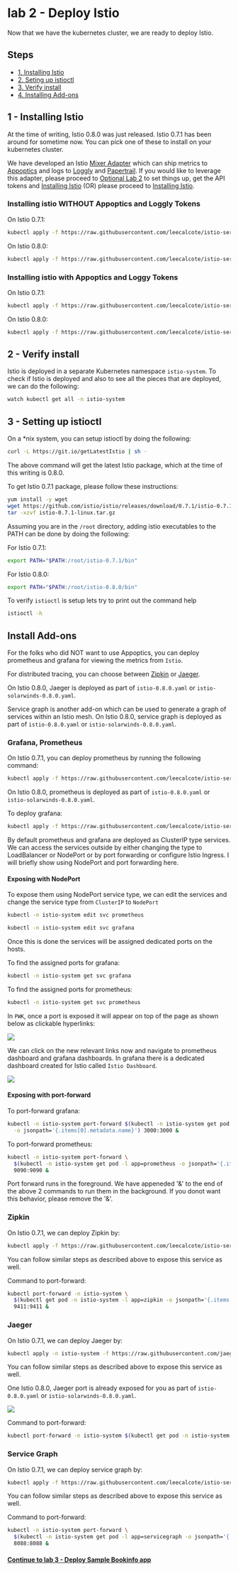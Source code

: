# lab 2 - Deploy Istio

Now that we have the kubernetes cluster, we are ready to deploy Istio.

## Steps

* [1. Installing Istio](#1)
* [2. Seting up istioctl](#2)
* [3. Verify install](#3)
* [4. Installing Add-ons](#4)

## <a name="1"></a> 1 - Installing Istio
At the time of writing, Istio 0.8.0 was just released. Istio 0.7.1 has been around for sometime now. You can pick one of these to install on your kubernetes cluster.

We have developed an Istio [Mixer Adapter](https://github.com/solarwinds/istio-adapter) which can ship metrics to [Appoptics](https://www.appoptics.com/) and logs to [Loggly](https://www.loggly.com/) and [Papertrail](https://papertrailapp.com). If you would like to leverage this adapter, please proceed to [Optional Lab 2](optional.md) to set things up, get the API tokens and [Installing Istio](#aolg) (OR) please proceed to [Installing Istio](#noaolg).

### <a name="noaolg"></a>Installing istio **WITHOUT** Appoptics and Loggly Tokens


On Istio 0.7.1:
```sh
kubectl apply -f https://raw.githubusercontent.com/leecalcote/istio-service-mesh-workshop/master/deployment_files/istio-0.7.1/istio-0.7.1.yaml
```

On Istio 0.8.0:
```sh
kubectl apply -f https://raw.githubusercontent.com/leecalcote/istio-service-mesh-workshop/master/deployment_files/istio-0.8.0/istio-0.8.0.yaml
```


### <a name="aolg"></a>Installing istio with Appoptics and Loggy Tokens

On Istio 0.7.1:
```sh
kubectl apply -f https://raw.githubusercontent.com/leecalcote/istio-service-mesh-workshop/master/deployment_files/istio-0.7.1/istio-solarwinds-0.7.1.yaml
```

On Istio 0.8.0:
```sh
kubectl apply -f https://raw.githubusercontent.com/leecalcote/istio-service-mesh-workshop/master/deployment_files/istio-0.8.0/istio-solarwinds-0.8.0.yaml
```

## <a name="2"></a> 2 - Verify install

Istio is deployed in a separate Kubernetes namespace `istio-system`. To check if Istio is deployed and also to see all the pieces that are deployed, we can do the following:

```sh
watch kubectl get all -n istio-system
```


## <a name="3"></a> 3 - Setting up istioctl
On a *nix system, you can setup istioctl by doing the following: 

```sh
curl -L https://git.io/getLatestIstio | sh -
```
The above command will get the latest Istio package, which at the time of this writing is 0.8.0.

To get Istio 0.7.1 package, please follow these instructions:

```sh
yum install -y wget
wget https://github.com/istio/istio/releases/download/0.7.1/istio-0.7.1-linux.tar.gz
tar -xzvf istio-0.7.1-linux.tar.gz
```

Assuming you are in the `/root` directory, adding istio executables to the PATH can be done by doing the following:

For Istio 0.7.1:
```sh
export PATH="$PATH:/root/istio-0.7.1/bin"
```

For Istio 0.8.0:
```sh
export PATH="$PATH:/root/istio-0.8.0/bin"
```

To verify `istioctl` is setup lets try to print out the command help
```sh
istioctl -h
```





## Install Add-ons
For the folks who did NOT want to use Appoptics, you can deploy prometheus and grafana for viewing the metrics from `Istio`.

For distributed tracing, you can choose between [Zipkin](https://zipkin.io/) or [Jaeger](https://www.jaegertracing.io/).

On Istio 0.8.0, Jaeger is deployed as part of `istio-0.8.0.yaml` or `istio-solarwinds-0.8.0.yaml`.

Service graph is another add-on which can be used to generate a graph of services within an Istio mesh. On Istio 0.8.0, service graph is deployed as part of `istio-0.8.0.yaml` or `istio-solarwinds-0.8.0.yaml`.

### Grafana, Prometheus
On Istio 0.7.1, you can deploy prometheus by running the following command:

```sh
kubectl apply -f https://raw.githubusercontent.com/leecalcote/istio-service-mesh-workshop/master/deployment_files/istio-0.7.1/prometheus.yaml
```

On Istio 0.8.0, prometheus is deployed as part of `istio-0.8.0.yaml` or `istio-solarwinds-0.8.0.yaml`.


To deploy grafana:
```sh
kubectl apply -f https://raw.githubusercontent.com/leecalcote/istio-service-mesh-workshop/master/deployment_files/istio-0.7.1/grafana.yaml
```

By default prometheus and grafana are deployed as ClusterIP type services. We can access the services outside by either changing the type to LoadBalancer or NodePort or by port forwarding or configure Istio Ingress. I will briefly show using NodePort and port forwarding here.

#### Exposing with NodePort
To expose them using NodePort service type, we can edit the services and change the service type from `ClusterIP` to `NodePort`

```sh
kubectl -n istio-system edit svc prometheus
```

```sh
kubectl -n istio-system edit svc grafana
```

Once this is done the services will be assigned dedicated ports on the hosts. 

To find the assigned ports for grafana:
```sh
kubectl -n istio-system get svc grafana
```

To find the assigned ports for prometheus:
```sh
kubectl -n istio-system get svc prometheus
```

In `PWK`, once a port is exposed it will appear on top of the page as shown below as clickable hyperlinks:

![](img/exposed_ports.png)

We can click on the new relevant links now and navigate to prometheus dashboard and grafana dashboards. In grafana there is a dedicated dashboard created for Istio called `Istio Dashboard`.

![](img/Grafana_-_Istio_Dashboard.png)


#### Exposing with port-forward
To port-forward grafana:
```sh
kubectl -n istio-system port-forward $(kubectl -n istio-system get pod -l app=grafana \
  -o jsonpath='{.items[0].metadata.name}') 3000:3000 &
```

To port-forward prometheus:
```sh
kubectl -n istio-system port-forward \
  $(kubectl -n istio-system get pod -l app=prometheus -o jsonpath='{.items[0].metadata.name}') \
  9090:9090 &
```

Port forward runs in the foreground. We have appeneded '&' to the end of the above 2 commands to run them in the background. If you donot want this behavior, please remove the '&'.

### <a name="zipkin"></a>Zipkin
On Istio 0.7.1, we can deploy Zipkin by:

```sh
kubectl apply -f https://raw.githubusercontent.com/leecalcote/istio-service-mesh-workshop/master/deployment_files/istio-0.7.1/zipkin.yaml
```

You can follow similar steps as described above to expose this service as well.

Command to port-forward:
```sh
kubectl port-forward -n istio-system \
  $(kubectl get pod -n istio-system -l app=zipkin -o jsonpath='{.items[0].metadata.name}') \
  9411:9411 &
```

### <a name="jaeger"></a> Jaeger
On Istio 0.7.1, we can deploy Jaeger by:

```sh
kubectl apply -n istio-system -f https://raw.githubusercontent.com/jaegertracing/jaeger-kubernetes/master/all-in-one/jaeger-all-in-one-template.yml
```

You can follow similar steps as described above to expose this service as well.

One Istio 0.8.0, Jaeger port is already exposed for you as part of `istio-0.8.0.yaml` or `istio-solarwinds-0.8.0.yaml`.


![](img/Jaeger_UI.png)

Command to port-forward:
```sh
kubectl port-forward -n istio-system $(kubectl get pod -n istio-system -l app=jaeger -o jsonpath='{.items[0].metadata.name}') 16686:16686 &
```


### Service Graph
On Istio 0.7.1, we can deploy service graph by:

```sh
kubectl apply -f https://raw.githubusercontent.com/leecalcote/istio-service-mesh-workshop/master/deployment_files/istio-0.7.1/servicegraph.yaml
```

You can follow similar steps as described above to expose this service as well.

Command to port-forward:
```sh
kubectl -n istio-system port-forward \
  $(kubectl -n istio-system get pod -l app=servicegraph -o jsonpath='{.items[0].metadata.name}') \
  8088:8088 &
```



#### [Continue to lab 3 - Deploy Sample Bookinfo app](../lab-3/README.md)